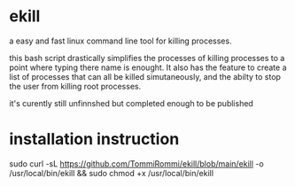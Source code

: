 # ekill
a easy and fast linux command line tool for killing processes.

this bash script drastically simplifies the processes of killing processes to a point where typing there name is enought.
It also has the feature to create a list of processes that can all be killed simutaneously, and the abilty to stop the user from killing root processes.

it's curently still unfinnshed but completed enough to be published

# installation instruction
sudo curl -sL https://github.com/TommiRommi/ekill/blob/main/ekill -o /usr/local/bin/ekill && sudo chmod +x /usr/local/bin/ekill
